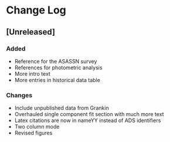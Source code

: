 # Change Log


## [Unreleased]
### Added
- Reference for the ASASSN survey
- References for photometric analysis
- More intro text
- More entries in historical data table



### Changes
- Include unpublished data from Grankin
- Overhauled single component fit section with much more text
- Latex citations are now in nameYY instead of ADS identifiers
- Two column mode
- Revised figures
